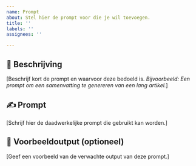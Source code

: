 ```yaml
---
name: Prompt
about: Stel hier de prompt voor die je wil toevoegen.
title: ''
labels: ''
assignees: ''

---
```


## 📝 Beschrijving
[Beschrijf kort de prompt en waarvoor deze bedoeld is. *Bijvoorbeeld: Een prompt om een samenvatting te genereren van een lang artikel.*]

## ✍️ Prompt
[Schrijf hier de daadwerkelijke prompt die gebruikt kan worden.]

## 🎯 Voorbeeldoutput (optioneel)
[Geef een voorbeeld van de verwachte output van deze prompt.]

